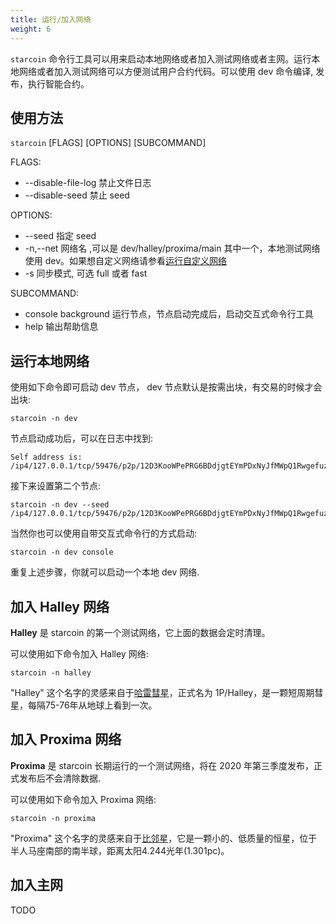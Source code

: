 ```yaml
---
title: 运行/加入网络
weight: 6
---
```


`starcoin` 命令行工具可以用来启动本地网络或者加入测试网络或者主网。运行本地网络或者加入测试网络可以方便测试用户合约代码。可以使用 dev 命令编译, 发布，执行智能合约。 

<!--more-->

## 使用方法

`starcoin` [FLAGS] [OPTIONS] [SUBCOMMAND]

FLAGS:
- --disable-file-log 禁止文件日志
- --disable-seed 禁止 seed


OPTIONS:
- --seed 指定 seed
- -n,--net 网络名 ,可以是 dev/halley/proxima/main 其中一个，本地测试网络使用 dev。如果想自定义网络请参看[运行自定义网络](./runcustomnetwork)
- -s 同步模式, 可选 full 或者 fast

SUBCOMMAND:
- console background 运行节点，节点启动完成后，启动交互式命令行工具
- help  输出帮助信息


## 运行本地网络

使用如下命令即可启动 dev 节点， dev 节点默认是按需出块，有交易的时候才会出块:

```
starcoin -n dev
```

节点启动成功后，可以在日志中找到:

```shell
Self address is: /ip4/127.0.0.1/tcp/59476/p2p/12D3KooWPePRG6BDdjgtEYmPDxNyJfMWpQ1Rwgefuz9eqksLfxJb
```

接下来设置第二个节点:

```shell
starcoin -n dev --seed /ip4/127.0.0.1/tcp/59476/p2p/12D3KooWPePRG6BDdjgtEYmPDxNyJfMWpQ1Rwgefuz9eqksLfxJb

```

当然你也可以使用自带交互式命令行的方式启动:

```shell
starcoin -n dev console
```

重复上述步骤，你就可以启动一个本地 dev 网络.

## 加入 Halley 网络

**Halley** 是 starcoin 的第一个测试网络，它上面的数据会定时清理。

可以使用如下命令加入 Halley 网络:

```shell
starcoin -n halley
```

"Halley" 这个名字的灵感来自于[哈雷彗星](https://en.wikipedia.org/wiki/Halley%27s_Comet)，正式名为 1P/Halley，是一颗短周期彗星，每隔75-76年从地球上看到一次。

## 加入 Proxima 网络

**Proxima** 是 starcoin 长期运行的一个测试网络，将在 2020 年第三季度发布，正式发布后不会清除数据.

可以使用如下命令加入 Proxima 网络:

```shell
starcoin -n proxima
```

"Proxima" 这个名字的灵感来自于[比邻星](https://en.wikipedia.org/wiki/Proxima_Centauri)，它是一颗小的、低质量的恒星，位于半人马座南部的南半球，距离太阳4.244光年(1.301pc)。

## 加入主网

TODO